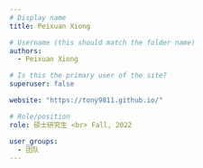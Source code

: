 ```yaml
---
# Display name
title: Peixuan Xiong

# Username (this should match the folder name)
authors:
  - Peixuan Xiong

# Is this the primary user of the site?
superuser: false

website: "https://tony9811.github.io/"

# Role/position
role: 硕士研究生 <br> Fall, 2022

user_groups:
  - 团队
---
```

